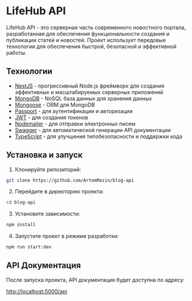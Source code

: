 # LifeHub API

LifeHub API - это серверная часть современного новостного портала, разработанная для обеспечения функциональности создания и публикации статей и новостей. Проект использует передовые технологии для обеспечения быстрой, безопасной и эффективной работы.

## Технологии

- [NestJS](https://nestjs.com/) - прогрессивный Node.js фреймворк для создания эффективных и масштабируемых серверных приложений
- [MongoDB](https://www.mongodb.com/) - NoSQL база данных для хранения данных
- [Mongoose](https://mongoosejs.com/) - ORM для MongoDB
- [Passport](http://www.passportjs.org/) - для аутентификации и авторизации
- [JWT](https://jwt.io/) - для создания токенов
- [Nodemailer](https://github.com/nest-modules/mailer) - для отправки электронных писем
- [Swagger](https://swagger.io/) - для автоматической генерации API документации
- [TypeScript](https://www.typescriptlang.org/) - для улучшения типобезопасности и поддержки кода

## Установка и запуск

1. Клонируйте репозиторий:

```bash
git clone https://github.com/ArtemMazin/blog-api
```

2. Перейдите в директорию проекта:

```bash
cd blog-api
```

3. Установите зависимости:

```bash
npm install
```

4. Запустите проект в режиме разработки:

```bash
npm run start:dev
```

## API Документация

После запуска проекта, API документация будет доступна по адресу:

[http://localhost:5000/api](http://localhost:5000/api)
